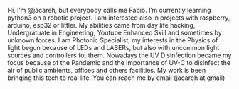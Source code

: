 Hi, I’m @jacareh, but everybody calls me Fabio.
I’m currently learning python3 on a robotic project. I am interested also in projects with raspberry, arduino, esp32 or littler. 
My abilities came from day life hacking, Undergratuate in Engineering, Youtube Enhanced Skill and sometimes by unknown forces.
I am Photonic Specialist, my interests in the Physics of light begun because of LEDs and LASERs, but also with uncommon light sources and controllers fot them.
Nowadays the UV Disinfection became my focus because of the Pandemic and the importance of UV-C to disinfect the air of public ambients, offices and others facilities.
My work is been bringing this tech to real life.
You can reach me by email (jacareh at gmail)  

<!---
jacareh/jacareh is a ✨ special ✨ repository because its `README.md` (this file) appears on your GitHub profile.
You can click the Preview link to take a look at your changes.
--->
